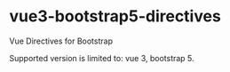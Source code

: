 # vue3-bootstrap5-directives

Vue Directives for Bootstrap

Supported version is limited to: vue 3, bootstrap 5.



